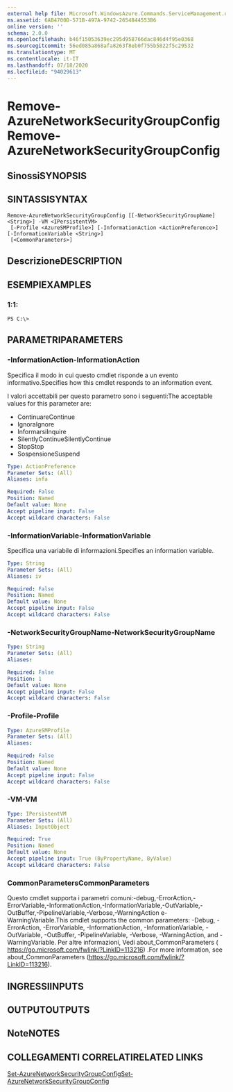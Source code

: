 ```yaml
---
external help file: Microsoft.WindowsAzure.Commands.ServiceManagement.dll-Help.xml
ms.assetid: 6AB4700D-571B-497A-9742-2654844553B6
online version: ''
schema: 2.0.0
ms.openlocfilehash: b46f15053639ec295d958766dac846d4f95e0368
ms.sourcegitcommit: 56ed085a868afa8263f8eb0f755b5822f5c29532
ms.translationtype: MT
ms.contentlocale: it-IT
ms.lasthandoff: 07/18/2020
ms.locfileid: "94029613"
---
```

# <span data-ttu-id="dfa89-101">Remove-AzureNetworkSecurityGroupConfig</span><span class="sxs-lookup"><span data-stu-id="dfa89-101">Remove-AzureNetworkSecurityGroupConfig</span></span>

## <span data-ttu-id="dfa89-102">Sinossi</span><span class="sxs-lookup"><span data-stu-id="dfa89-102">SYNOPSIS</span></span>

## <span data-ttu-id="dfa89-103">SINTASSI</span><span class="sxs-lookup"><span data-stu-id="dfa89-103">SYNTAX</span></span>

```
Remove-AzureNetworkSecurityGroupConfig [[-NetworkSecurityGroupName] <String>] -VM <IPersistentVM>
 [-Profile <AzureSMProfile>] [-InformationAction <ActionPreference>] [-InformationVariable <String>]
 [<CommonParameters>]
```

## <span data-ttu-id="dfa89-104">Descrizione</span><span class="sxs-lookup"><span data-stu-id="dfa89-104">DESCRIPTION</span></span>

## <span data-ttu-id="dfa89-105">ESEMPI</span><span class="sxs-lookup"><span data-stu-id="dfa89-105">EXAMPLES</span></span>

### <span data-ttu-id="dfa89-106">1:</span><span class="sxs-lookup"><span data-stu-id="dfa89-106">1:</span></span>
```
PS C:\>
```

## <span data-ttu-id="dfa89-107">PARAMETRI</span><span class="sxs-lookup"><span data-stu-id="dfa89-107">PARAMETERS</span></span>

### <span data-ttu-id="dfa89-108">-InformationAction</span><span class="sxs-lookup"><span data-stu-id="dfa89-108">-InformationAction</span></span>
<span data-ttu-id="dfa89-109">Specifica il modo in cui questo cmdlet risponde a un evento informativo.</span><span class="sxs-lookup"><span data-stu-id="dfa89-109">Specifies how this cmdlet responds to an information event.</span></span>

<span data-ttu-id="dfa89-110">I valori accettabili per questo parametro sono i seguenti:</span><span class="sxs-lookup"><span data-stu-id="dfa89-110">The acceptable values for this parameter are:</span></span>

- <span data-ttu-id="dfa89-111">Continuare</span><span class="sxs-lookup"><span data-stu-id="dfa89-111">Continue</span></span>
- <span data-ttu-id="dfa89-112">Ignora</span><span class="sxs-lookup"><span data-stu-id="dfa89-112">Ignore</span></span>
- <span data-ttu-id="dfa89-113">Informarsi</span><span class="sxs-lookup"><span data-stu-id="dfa89-113">Inquire</span></span>
- <span data-ttu-id="dfa89-114">SilentlyContinue</span><span class="sxs-lookup"><span data-stu-id="dfa89-114">SilentlyContinue</span></span>
- <span data-ttu-id="dfa89-115">Stop</span><span class="sxs-lookup"><span data-stu-id="dfa89-115">Stop</span></span>
- <span data-ttu-id="dfa89-116">Sospensione</span><span class="sxs-lookup"><span data-stu-id="dfa89-116">Suspend</span></span>

```yaml
Type: ActionPreference
Parameter Sets: (All)
Aliases: infa

Required: False
Position: Named
Default value: None
Accept pipeline input: False
Accept wildcard characters: False
```

### <span data-ttu-id="dfa89-117">-InformationVariable</span><span class="sxs-lookup"><span data-stu-id="dfa89-117">-InformationVariable</span></span>
<span data-ttu-id="dfa89-118">Specifica una variabile di informazioni.</span><span class="sxs-lookup"><span data-stu-id="dfa89-118">Specifies an information variable.</span></span>

```yaml
Type: String
Parameter Sets: (All)
Aliases: iv

Required: False
Position: Named
Default value: None
Accept pipeline input: False
Accept wildcard characters: False
```

### <span data-ttu-id="dfa89-119">-NetworkSecurityGroupName</span><span class="sxs-lookup"><span data-stu-id="dfa89-119">-NetworkSecurityGroupName</span></span>
```yaml
Type: String
Parameter Sets: (All)
Aliases: 

Required: False
Position: 1
Default value: None
Accept pipeline input: False
Accept wildcard characters: False
```

### <span data-ttu-id="dfa89-120">-Profile</span><span class="sxs-lookup"><span data-stu-id="dfa89-120">-Profile</span></span>
```yaml
Type: AzureSMProfile
Parameter Sets: (All)
Aliases: 

Required: False
Position: Named
Default value: None
Accept pipeline input: False
Accept wildcard characters: False
```

### <span data-ttu-id="dfa89-121">-VM</span><span class="sxs-lookup"><span data-stu-id="dfa89-121">-VM</span></span>
```yaml
Type: IPersistentVM
Parameter Sets: (All)
Aliases: InputObject

Required: True
Position: Named
Default value: None
Accept pipeline input: True (ByPropertyName, ByValue)
Accept wildcard characters: False
```

### <span data-ttu-id="dfa89-122">CommonParameters</span><span class="sxs-lookup"><span data-stu-id="dfa89-122">CommonParameters</span></span>
<span data-ttu-id="dfa89-123">Questo cmdlet supporta i parametri comuni:-debug,-ErrorAction,-ErrorVariable,-InformationAction,-InformationVariable,-OutVariable,-OutBuffer,-PipelineVariable,-Verbose,-WarningAction e-WarningVariable.</span><span class="sxs-lookup"><span data-stu-id="dfa89-123">This cmdlet supports the common parameters: -Debug, -ErrorAction, -ErrorVariable, -InformationAction, -InformationVariable, -OutVariable, -OutBuffer, -PipelineVariable, -Verbose, -WarningAction, and -WarningVariable.</span></span> <span data-ttu-id="dfa89-124">Per altre informazioni, Vedi about_CommonParameters ( https://go.microsoft.com/fwlink/?LinkID=113216) .</span><span class="sxs-lookup"><span data-stu-id="dfa89-124">For more information, see about_CommonParameters (https://go.microsoft.com/fwlink/?LinkID=113216).</span></span>

## <span data-ttu-id="dfa89-125">INGRESSI</span><span class="sxs-lookup"><span data-stu-id="dfa89-125">INPUTS</span></span>

## <span data-ttu-id="dfa89-126">OUTPUT</span><span class="sxs-lookup"><span data-stu-id="dfa89-126">OUTPUTS</span></span>

## <span data-ttu-id="dfa89-127">Note</span><span class="sxs-lookup"><span data-stu-id="dfa89-127">NOTES</span></span>

## <span data-ttu-id="dfa89-128">COLLEGAMENTI CORRELATI</span><span class="sxs-lookup"><span data-stu-id="dfa89-128">RELATED LINKS</span></span>

[<span data-ttu-id="dfa89-129">Set-AzureNetworkSecurityGroupConfig</span><span class="sxs-lookup"><span data-stu-id="dfa89-129">Set-AzureNetworkSecurityGroupConfig</span></span>](./Set-AzureNetworkSecurityGroupConfig.md)


